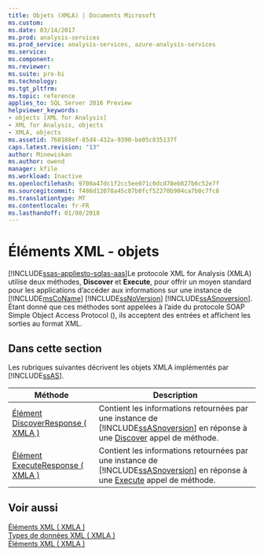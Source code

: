 ```yaml
---
title: Objets (XMLA) | Documents Microsoft
ms.custom: 
ms.date: 03/14/2017
ms.prod: analysis-services
ms.prod_service: analysis-services, azure-analysis-services
ms.service: 
ms.component: 
ms.reviewer: 
ms.suite: pro-bi
ms.technology: 
ms.tgt_pltfrm: 
ms.topic: reference
applies_to: SQL Server 2016 Preview
helpviewer_keywords:
- objects [XML for Analysis]
- XML for Analysis, objects
- XMLA, objects
ms.assetid: 768188ef-85d4-432a-9390-be05c835137f
caps.latest.revision: "13"
author: Minewiskan
ms.author: owend
manager: kfile
ms.workload: Inactive
ms.openlocfilehash: 9700a47dc1f2cc5ee071c0dcd78eb827b6c52e7f
ms.sourcegitcommit: f486d12078a45c87b0fcf52270b904ca7b0c7fc8
ms.translationtype: MT
ms.contentlocale: fr-FR
ms.lasthandoff: 01/08/2018
---
```

# <a name="xml-elements---objects"></a>Éléments XML - objets
[!INCLUDE[ssas-appliesto-sqlas-aas](../../includes/ssas-appliesto-sqlas-aas.md)]Le protocole XML for Analysis (XMLA) utilise deux méthodes, **Discover** et **Execute**, pour offrir un moyen standard pour les applications d’accéder aux informations sur une instance de [!INCLUDE[msCoName](../../includes/msconame-md.md)] [!INCLUDE[ssNoVersion](../../includes/ssnoversion-md.md)] [!INCLUDE[ssASnoversion](../../includes/ssasnoversion-md.md)]. Étant donné que ces méthodes sont appelées à l’aide du protocole SOAP Simple Object Access Protocol (), ils acceptent des entrées et affichent les sorties au format XML.  
  
## <a name="in-this-section"></a>Dans cette section  
 Les rubriques suivantes décrivent les objets XMLA implémentés par [!INCLUDE[ssAS](../../includes/ssas-md.md)].  
  
|Méthode|Description|  
|------------|-----------------|  
|[Élément DiscoverResponse &#40; XMLA &#41;](../../analysis-services/xmla/xml-elements-objects-discoverresponse.md)|Contient les informations retournées par une instance de [!INCLUDE[ssASnoversion](../../includes/ssasnoversion-md.md)] en réponse à une [Discover](../../analysis-services/xmla/xml-elements-methods-discover.md) appel de méthode.|  
|[Élément ExecuteResponse &#40; XMLA &#41;](../../analysis-services/xmla/xml-elements-objects-executeresponse.md)|Contient les informations retournées par une instance de [!INCLUDE[ssASnoversion](../../includes/ssasnoversion-md.md)] en réponse à une [Execute](../../analysis-services/xmla/xml-elements-methods-execute.md) appel de méthode.|  
  
## <a name="see-also"></a>Voir aussi  
 [Éléments XML &#40; XMLA &#41;](http://msdn.microsoft.com/library/40ab2360-efb6-4ba6-bf23-e84964e51008)   
 [Types de données XML &#40; XMLA &#41;](../../analysis-services/xmla/xml-data-types/xml-data-types-xmla.md)   
 [Éléments XML &#40; XMLA &#41;](http://msdn.microsoft.com/library/40ab2360-efb6-4ba6-bf23-e84964e51008)  
  
  
